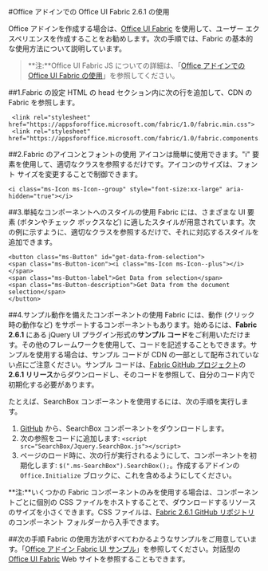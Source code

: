 
#<a name="use-office-ui-fabric-261-in-office-add-ins"></a>Office アドインでの Office UI Fabric 2.6.1 の使用

Office アドインを作成する場合は、[Office UI Fabric](https://github.com/OfficeDev/Office-UI-Fabric) を使用して、ユーザー エクスペリエンスを作成することをお勧めします。次の手順では、Fabric の基本的な使用方法について説明しています。  

> **注:**Office UI Fabric JS についての詳細は、「[Office アドインでの Office UI Fabric の使用](https://dev.office.com/docs/add-ins/design/using-office-ui-fabric-js)」を参照してください。

##<a name="1-set-up-fabric"></a>1.Fabric の設定
HTML の head セクション内に次の行を追加して、CDN の Fabric を参照します。

     <link rel="stylesheet" href="https://appsforoffice.microsoft.com/fabric/1.0/fabric.min.css">
     <link rel="stylesheet" href="https://appsforoffice.microsoft.com/fabric/1.0/fabric.components.min.css">


##<a name="2-use-fabric-icons-and-fonts"></a>2.Fabric のアイコンとフォントの使用
アイコンは簡単に使用できます。"i" 要素を使用して、適切なクラスを参照するだけです。アイコンのサイズは、フォント サイズを変更することで制御できます。

    <i class="ms-Icon ms-Icon--group" style="font-size:xx-large" aria-hidden="true"></i>


##<a name="3-use-styles-for-simple-components"></a>3.単純なコンポーネントへのスタイルの使用
Fabric には、さまざまな UI 要素 (ボタンやチェック ボックスなど) に適したスタイルが用意されています。次の例に示すように、適切なクラスを参照するだけで、それに対応するスタイルを追加できます。

    <button class="ms-Button" id="get-data-from-selection">
    <span class="ms-Button-icon"><i class="ms-Icon ms-Icon--plus"></i></span>
    <span class="ms-Button-label">Get Data from selection</span>
    <span class="ms-Button-description">Get Data from the document selection</span>
    </button>

##<a name="4-use-components-with-sample-behavior"></a>4.サンプル動作を備えたコンポーネントの使用
Fabric には、動作 (クリック時の動作など) をサポートするコンポーネントもあります。始めるには、**Fabric 2.6.1** にある jQuery UI プラグイン形式の**サンプル コード**をご利用いただけます。その他のフレームワークを使用して、コードを記述することもできます。サンプルを使用する場合は、サンプル コードが CDN の一部として配布されていない点にご注意ください。サンプル コードは、[Fabric GitHub プロジェクト](https://github.com/OfficeDev/office-ui-fabric-core/tree/release/2.6.1)の **2.6.1 リリース**からダウンロードし、そのコードを参照して、自分のコード内で初期化する必要があります。 

たとえば、SearchBox コンポーネントを使用するには、次の手順を実行します。

1. [GitHub](https://github.com/OfficeDev/office-ui-fabric-core/tree/release/2.6.1/src/components/SearchBox) から、SearchBox コンポーネントをダウンロードします。
2. 次の参照をコードに追加します: `<script src="SearchBox/Jquery.SearchBox.js"></script>`
3. ページのロード時に、次の行が実行されるようにして、コンポーネントを初期化します: `$(".ms-SearchBox").SearchBox();`。作成するアドインの `Office.Initialize` ブロックに、これを含めるようにしてください。     

**注:**いくつかの Fabric コンポーネントのみを使用する場合は、コンポーネントごとに個別の CSS ファイルをホストすることで、ダウンロードするリソースのサイズを小さくできます。CSS ファイルは、[Fabric 2.6.1 GitHub リポジトリ](https://github.com/OfficeDev/office-ui-fabric-core/tree/release/2.6.1)のコンポーネント フォルダーから入手できます。 


##<a name="next-steps"></a>次の手順
Fabric の使用方法がすべてわかるようなサンプルをご用意しています。「[Office アドイン Fabric UI サンプル](https://github.com/OfficeDev/Office-Add-in-Fabric-UI-Sample)」を参照してください。対話型の [Office UI Fabric](https://github.com/OfficeDev/Office-UI-Fabric) Web サイトを参照することもできます。

